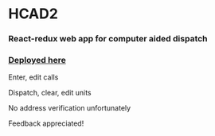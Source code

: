 # HCAD2
### React-redux web app for computer aided dispatch
### [Deployed here](https://hcad.netlify.app/)

Enter, edit calls

Dispatch, clear, edit units

No address verification unfortunately

Feedback appreciated!
